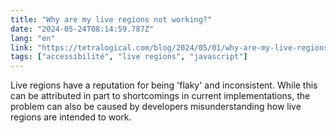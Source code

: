 ```yaml
---
title: "Why are my live regions not working?"
date: "2024-05-24T08:14:59.787Z"
lang: "en"
link: "https://tetralogical.com/blog/2024/05/01/why-are-my-live-regions-not-working/"
tags: ["accessibilité", "live regions", "javascript"]
---
```


Live regions have a reputation for being 'flaky' and inconsistent. While this can be attributed in part to shortcomings in current implementations, the problem can also be caused by developers misunderstanding how live regions are intended to work.